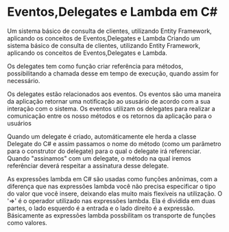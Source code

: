 # Eventos,Delegates e Lambda em C# 


Um sistema básico de  consulta de clientes, utilizando Entity Framework, aplicando os conceitos de Eventos,Delegates e Lambda
Criando um sistema básico de consulta de clientes, utilizando Entity Framework, aplicando os conceitos de Eventos,Delegates e Lambda.

Os delegates tem como função criar referência para métodos, possibilitando a chamada desse em tempo de execução, quando assim for necessário. 

Os delegates estão relacionados aos eventos. Os eventos são uma maneira da aplicação retornar uma notificação ao ususário de acordo com a sua interação com o sistema.
Os eventos utilizam os delegates para realizar a comunicação entre os nosso métodos e os retornos da aplicação para o usuários

Quando um delegate é criado, automáticamente ele herda a classe Delegate do C# e assim passamos o nome do método (como um parâmetro para o construtor do delegate) para o qual o delegate irá referenciar.
Quando "assinamos" com um delegate, o método na qual iremos referênciar deverá respeitar a assinatura desse delegate.

As expressões lambda em C# são usadas como funções anônimas, com a diferença que nas expressões lambda você não precisa especificar o tipo do valor que você insere, deixando elas muito mais flexíveis na utilização. 
O '=>' é o operador utilizado nas expressões lambda. Ela é dividida em duas partes, o lado esquerdo é a entrada e o lado direito é a expressão.
Básicamente as expressões lambda possbilitam os transporte de funções como valores. 
